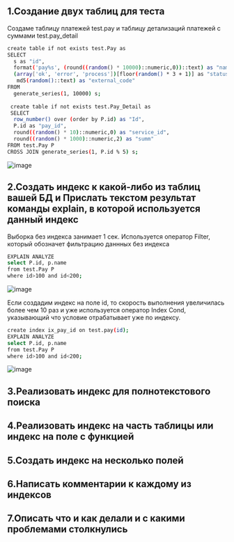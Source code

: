 ## 1.Создание двух таблиц для теста
Создаме таблицу платежей test.pay и таблицу детализаций платежей с суммами test.pay_detail
```bash
create table if not exists test.Pay as
SELECT
  s as "id",
  format('pay%s', (round((random() * 10000)::numeric,0))::text) as "name",
  (array['ok', 'error', 'process'])[floor(random() * 3 + 1)] as "status",
   md5(random()::text) as "external_code"
FROM
  generate_series(1, 10000) s;
  
 create table if not exists test.Pay_Detail as
 SELECT
  row_number() over (order by P.id) as "Id",
  P.id as "pay_id",
  round((random() * 10)::numeric,0) as "service_id",
  round((random() * 1000)::numeric,2) as "summ"
FROM test.Pay P
CROSS JOIN generate_series(1, P.id % 5) s;
```
![image](https://github.com/user-attachments/assets/ae6c0c48-f60e-4db9-b3d9-f3525bf96a78)

## 2.Создать индекс к какой-либо из таблиц вашей БД и Прислать текстом результат команды explain, в которой используется данный индекс
Выборка без индекса занимает 1 сек. Используется оператор Filter, который обозначет фильтрацию даннных без индекса
```bash
EXPLAIN ANALYZE 
select P.id, p.name 
from test.Pay P
where id>100 and id<200;
```
![image](https://github.com/user-attachments/assets/1545faab-6e99-4d9d-ba2c-22625b502bbd)

Если создадим индекс на поле id, то скорость выполнения увеличилась более чем 10 раз и уже используется оператор Index Cond, указывающий что условие отрабатывает уже по индексу.
```bash
create index ix_pay_id on test.pay(id);
EXPLAIN ANALYZE 
select P.id, p.name 
from test.Pay P
where id>100 and id<200;
```
![image](https://github.com/user-attachments/assets/9fd37a01-f5b1-451c-ad11-f1fc9f5906e3)

## 3.Реализовать индекс для полнотекстового поиска
## 4.Реализовать индекс на часть таблицы или индекс на поле с функцией
## 5.Создать индекс на несколько полей
## 6.Написать комментарии к каждому из индексов
## 7.Описать что и как делали и с какими проблемами столкнулись
